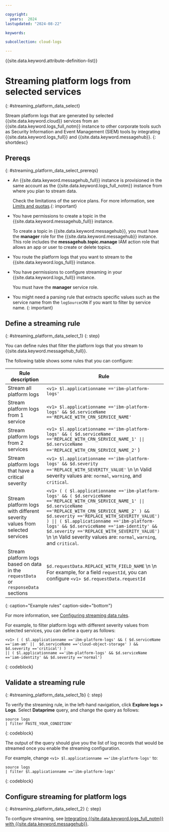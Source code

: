 ```yaml
---

copyright:
  years:  2024
lastupdated: "2024-08-22"

keywords:

subcollection: cloud-logs

---
```


{{site.data.keyword.attribute-definition-list}}

# Streaming platform logs from selected services
{: #streaming_platform_data_select}

Stream platform logs that are generated by selected {{site.data.keyword.cloud}} services from an {{site.data.keyword.logs_full_notm}} instance to other corporate tools such as Security Information and Event Management (SIEM) tools by integrating {{site.data.keyword.logs_full}} and {{site.data.keyword.messagehub}}.
{: shortdesc}


## Prereqs
{: #streaming_platform_data_select_prereqs}

- An {{site.data.keyword.messagehub_full}} instance is provisioned in the same account as the {{site.data.keyword.logs_full_notm}} instance from where you plan to stream data.

    Check the limitations of the service plans. For more information, see [Limits and quotas](/docs/EventStreams?topic=EventStreams-kafka_quotas).{: important}

- You have permissions to create a topic in the {{site.data.keyword.messagehub_full}} instance.

    To create a topic in {{site.data.keyword.messagehub}}, you must have the **manager** role for the {{site.data.keyword.messagehub}} instance. This role includes the **messagehub.topic.manage** IAM action role that allows an app or user to create or delete topics.

- You route the platform logs that you want to stream to the {{site.data.keyword.logs_full}} instance.

- You have permissions to configure streaming in your {{site.data.keyword.logs_full}} instance.

    You must have the **manager** service role.

- You might need a parsing rule that extracts specific values such as the service name from the `logSourceCRN` if you want to filter by service name. {: important}

## Define a streaming rule
{: #streaming_platform_data_select_1}
{: step}

You can define rules that filter the platform logs that you stream to {{site.data.keyword.messagehub_full}}.


The following table shows some rules that you can configure:

| Rule description | Rule |
|------------------|------|
| Stream all platform logs | `<v1> $l.applicationname =='ibm-platform-logs'` |
| Stream platform logs from 1 service | `<v1> $l.applicationname =='ibm-platform-logs' && $d.serviceName =='REPLACE_WITH_CRN_SERVICE_NAME'` |
| Stream platform logs from 2 services | `<v1> $l.applicationname =='ibm-platform-logs' && ( $d.serviceName =='REPLACE_WITH_CRN_SERVICE_NAME_1' \|\| $d.serviceName =='REPLACE_WITH_CRN_SERVICE_NAME_2'` ) |
| Stream platform logs that have a critical severity | `<v1> $l.applicationname =='ibm-platform-logs' && $d.severity =='REPLACE_WITH_SEVERITY_VALUE'`  \n  \n Valid severity values are: `normal`, `warning`, and `critical`. |
| Stream platform logs with different severity values from selected services | `<v1> ( ( $l.applicationname =='ibm-platform-logs' && ( $d.serviceName =='REPLACE_WITH_CRN_SERVICE_NAME_1' \|\|  $d.serviceName =='REPLACE_WITH_CRN_SERVICE_NAME_2' ) && $d.severity =='REPLACE_WITH_SEVERITY_VALUE') ) \|\| ( $l.applicationname =='ibm-platform-logs' && $d.serviceName =='iam-identity' && $d.severity =='REPLACE_WITH_SEVERITY_VALUE')`  \n  \n Valid severity values are: `normal`, `warning`, and `critical`.|
| Stream platform logs based on data in the `requestData` or `responseData` sections | `$d.requestData.REPLACE_WITH_FIELD_NAME`  \n  \n For example, for a field `requestId`, you can configure `<v1> $d.requestData.requestId` |
{: caption="Example rules" caption-side="bottom"}


For more information, see [Configuring streaming data rules](/docs/cloud-logs?topic=cloud-logs-streaming_rules).


For example, to filter platform logs with different severity values from selected services, you can define a query as follows:

```text
<v1> ( ( $l.applicationname =='ibm-platform-logs' && ( $d.serviceName =='iam-am' ||  $d.serviceName =='cloud-object-storage' ) && $d.severity =='critical') )
|| ( $l.applicationname =='ibm-platform-logs' && $d.serviceName =='iam-identity' && $d.severity =='normal')
```
{: codeblock}

## Validate a streaming rule
{: #streaming_platform_data_select_1b}
{: step}

To verify the streaming rule, in the left-hand navigation, click **Explore logs > Logs**. Select **Dataprime** query, and change the query as follows:


```text
source logs
| filter PASTE_YOUR_CONDITION'
```
{: codeblock}

The output of the query should give you the list of log records that would be streamed once you enable the streaming configuration.

For example, change `<v1> $l.applicationname =='ibm-platform-logs'` to:

```text
source logs
| filter $l.applicationname =='ibm-platform-logs'
```
{: codeblock}

## Configure streaming for platform logs
{: #streaming_platform_data_select_2}
{: step}

To configure streaming, see [Integrating {{site.data.keyword.logs_full_notm}} with {{site.data.keyword.messagehub}}](/docs/cloud-logs?topic=cloud-logs-event-streams-cloud-logs).
